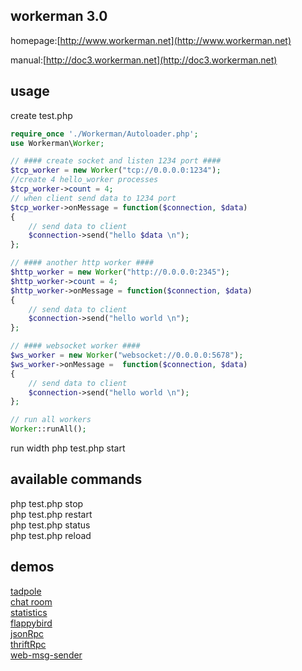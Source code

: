 ## workerman 3.0 

homepage:[http://www.workerman.net](http://www.workerman.net)

manual:[http://doc3.workerman.net](http://doc3.workerman.net)

## usage

create test.php
```php
require_once './Workerman/Autoloader.php';
use Workerman\Worker;

// #### create socket and listen 1234 port ####
$tcp_worker = new Worker("tcp://0.0.0.0:1234");
//create 4 hello_worker processes
$tcp_worker->count = 4;
// when client send data to 1234 port
$tcp_worker->onMessage = function($connection, $data)
{
    // send data to client
    $connection->send("hello $data \n");
};

// #### another http worker ####
$http_worker = new Worker("http://0.0.0.0:2345");
$http_worker->count = 4;
$http_worker->onMessage = function($connection, $data)
{
    // send data to client
    $connection->send("hello world \n");
};

// #### websocket worker ####
$ws_worker = new Worker("websocket://0.0.0.0:5678");
$ws_worker->onMessage =  function($connection, $data)
{
    // send data to client
    $connection->send("hello world \n");
};

// run all workers
Worker::runAll();
```

run width
php test.php start

## available commands
php test.php stop  
php test.php restart  
php test.php status  
php test.php reload  

## demos
[tadpole](http://kedou.workerman.net/)  
[chat room](http://chat.workerman.net/)  
[statistics](http://monitor.workerman.net/)  
[flappybird](http://flap.workerman.net/)  
[jsonRpc](https://github.com/walkor/workerman-JsonRpc)  
[thriftRpc](https://github.com/walkor/workerman-thrift)  
[web-msg-sender](https://github.com/walkor/web-msg-sender)  



